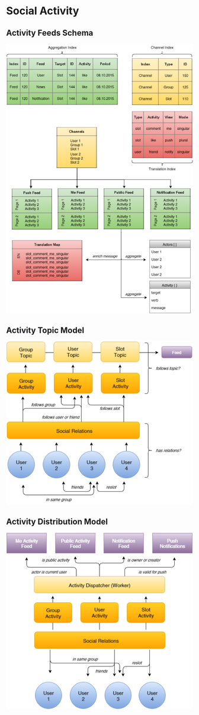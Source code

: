 # Social Activity
## Activity Feeds Schema
![Data Flow Chart Concept](activity_feed_concept.png)

## Activity Topic Model
![Data Flow Chart Concept](topic_model.png)

## Activity Distribution Model
![Data Flow Chart Concept](activity_distribution.png)
